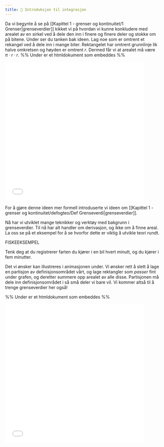 ```yaml
---
title: 📄 Introduksjon til integrasjon
---
```

Da vi begynte å se på [[Kapittel 1 - grenser og kontinuitet/1 Grenser|grenseverdier]] kikket vi på hvordan vi kunne konkludere med arealet av en sirkel ved å dele den inn i finere og finere deler og stokke om på bitene. Under ser du tanken bak ideen. Lag noe som er omtrent et rekangel ved å dele inn i mange biter. Rektangelet har omtrent grunnlinje lik halve omkretsen og høyden er omtrent $r$. Dermed får vi at arealet må være $\pi\cdot r \cdot r$.
%% Under er et htmldokument som embeddes %%
<iframe src="Files\sirkelarealarkimedes.html"  frameborder="0" scrolling="no" style="aspect-ratio: 1/1; width: 90%"> </iframe>

For å gjøre denne ideen mer formell introduserte vi ideen om [[Kapittel 1 - grenser og kontinuitet/defogteo/Def Grenseverdi|grenseverdier]]. 

Nå har vi utviklet mange teknikker og verktøy med bakgrunn i grenseverdier. Til nå har alt handler om derivasjon, og ikke om å finne areal. La oss se på et eksempel for å se hvorfor dette er viktig å utvikle teori rundt. 

FISKEEKSEMPEL

Tenk deg at du registrerer farten du kjører i en bil hvert minutt, og du kjører i fem minutter. 



Det vi ønsker kan illustreres i animasjonen under. Vi ønsker rett å slett å lage en partisjon av definisjonsområdet vårt, og lage rektangler som *passer* fint under grafen, og deretter summere opp arealet av alle disse. Partisjonen må dele inn definisjonsområdet i så små deler vi bare vil. Vi kommer altså til å trenge grenseverdier her også!


%% Under er et htmldokument som embeddes %%
<iframe src="Files\riemann.html"  frameborder="0" scrolling="no" style="aspect-ratio: 1/1; width: 90%"> </iframe>
